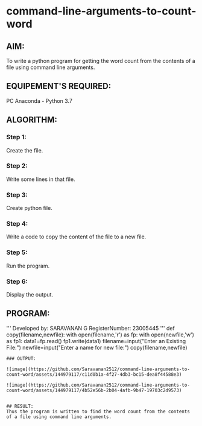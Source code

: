# command-line-arguments-to-count-word
## AIM:
To write a python program for getting the word count from the contents of a file using command line arguments.
## EQUIPEMENT'S REQUIRED: 
PC
Anaconda - Python 3.7
## ALGORITHM: 
### Step 1:
Create the file.
### Step 2: 
Write some lines in that file.
### Step 3: 
Create python file.
### Step 4:  
Write a code to copy the content of the file to a new file.
### Step 5: 
Run the program.
### Step 6: 
Display the output.
## PROGRAM:
'''
Developed by: SARAVANAN G
RegisterNumber: 23005445
'''
def copy(filename,newfile):
    with open(filename,'r') as fp:
        with open(newfile,'w') as fp1:
            data1=fp.read()
            fp1.write(data1)
filename=input("Enter an Existing File:")
newfile=input("Enter a name for new file:")
copy(filename,newfile)
```
### OUTPUT:

![image](https://github.com/Saravanan2512/command-line-arguments-to-count-word/assets/144979117/c11d0b1a-4f27-4db3-bc15-dea8f44588e3)

![image](https://github.com/Saravanan2512/command-line-arguments-to-count-word/assets/144979117/4b52e56b-2b04-4afb-9b47-19703c2d9573)


## RESULT:
Thus the program is written to find the word count from the contents of a file using command line arguments.

